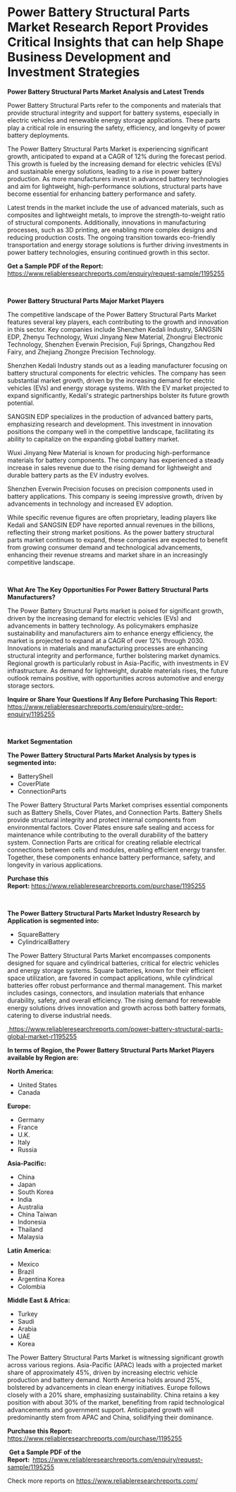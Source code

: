 <p><h1>Power Battery Structural Parts Market Research Report Provides Critical Insights that can help Shape Business Development and Investment Strategies</h1></p><p><strong>Power Battery Structural Parts Market Analysis and Latest Trends</strong></p>
<p><p>Power Battery Structural Parts refer to the components and materials that provide structural integrity and support for battery systems, especially in electric vehicles and renewable energy storage applications. These parts play a critical role in ensuring the safety, efficiency, and longevity of power battery deployments.</p><p>The Power Battery Structural Parts Market is experiencing significant growth, anticipated to expand at a CAGR of 12% during the forecast period. This growth is fueled by the increasing demand for electric vehicles (EVs) and sustainable energy solutions, leading to a rise in power battery production. As more manufacturers invest in advanced battery technologies and aim for lightweight, high-performance solutions, structural parts have become essential for enhancing battery performance and safety.</p><p>Latest trends in the market include the use of advanced materials, such as composites and lightweight metals, to improve the strength-to-weight ratio of structural components. Additionally, innovations in manufacturing processes, such as 3D printing, are enabling more complex designs and reducing production costs. The ongoing transition towards eco-friendly transportation and energy storage solutions is further driving investments in power battery technologies, ensuring continued growth in this sector.</p></p>
<p><strong>Get a Sample PDF of the Report:&nbsp;</strong> <a href="https://www.reliableresearchreports.com/enquiry/request-sample/1195255?utm_campaign=3031&utm_medium=2&utm_source=Github&utm_content=ia&utm_term=22032025&utm_id=power-battery-structural-parts">https://www.reliableresearchreports.com/enquiry/request-sample/1195255</a></p>
<p>&nbsp;</p>
<p><strong>Power Battery Structural Parts Major Market Players</strong></p>
<p><p>The competitive landscape of the Power Battery Structural Parts Market features several key players, each contributing to the growth and innovation in this sector. Key companies include Shenzhen Kedali Industry, SANGSIN EDP, Zhenyu Technology, Wuxi Jinyang New Material, Zhongrui Electronic Technology, Shenzhen Everwin Precision, Fuji Springs, Changzhou Red Fairy, and Zhejiang Zhongze Precision Technology.</p><p>Shenzhen Kedali Industry stands out as a leading manufacturer focusing on battery structural components for electric vehicles. The company has seen substantial market growth, driven by the increasing demand for electric vehicles (EVs) and energy storage systems. With the EV market projected to expand significantly, Kedali's strategic partnerships bolster its future growth potential.</p><p>SANGSIN EDP specializes in the production of advanced battery parts, emphasizing research and development. This investment in innovation positions the company well in the competitive landscape, facilitating its ability to capitalize on the expanding global battery market.</p><p>Wuxi Jinyang New Material is known for producing high-performance materials for battery components. The company has experienced a steady increase in sales revenue due to the rising demand for lightweight and durable battery parts as the EV industry evolves.</p><p>Shenzhen Everwin Precision focuses on precision components used in battery applications. This company is seeing impressive growth, driven by advancements in technology and increased EV adoption.</p><p>While specific revenue figures are often proprietary, leading players like Kedali and SANGSIN EDP have reported annual revenues in the billions, reflecting their strong market positions. As the power battery structural parts market continues to expand, these companies are expected to benefit from growing consumer demand and technological advancements, enhancing their revenue streams and market share in an increasingly competitive landscape.</p></p>
<p>&nbsp;</p>
<p><strong>What Are The Key Opportunities For Power Battery Structural Parts Manufacturers?</strong></p>
<p><p>The Power Battery Structural Parts market is poised for significant growth, driven by the increasing demand for electric vehicles (EVs) and advancements in battery technology. As policymakers emphasize sustainability and manufacturers aim to enhance energy efficiency, the market is projected to expand at a CAGR of over 12% through 2030. Innovations in materials and manufacturing processes are enhancing structural integrity and performance, further bolstering market dynamics. Regional growth is particularly robust in Asia-Pacific, with investments in EV infrastructure. As demand for lightweight, durable materials rises, the future outlook remains positive, with opportunities across automotive and energy storage sectors.</p></p>
<p><strong>Inquire or Share Your Questions If Any Before Purchasing This Report:</strong> <a href="https://www.reliableresearchreports.com/enquiry/pre-order-enquiry/1195255?utm_campaign=3031&utm_medium=2&utm_source=Github&utm_content=ia&utm_term=22032025&utm_id=power-battery-structural-parts">https://www.reliableresearchreports.com/enquiry/pre-order-enquiry/1195255</a></p>
<p>&nbsp;</p>
<p><strong>Market Segmentation</strong></p>
<p><strong>The Power Battery Structural Parts Market Analysis by types is segmented into:</strong></p>
<p><ul><li>BatteryShell</li><li>CoverPlate</li><li>ConnectionParts</li></ul></p>
<p><p>The Power Battery Structural Parts Market comprises essential components such as Battery Shells, Cover Plates, and Connection Parts. Battery Shells provide structural integrity and protect internal components from environmental factors. Cover Plates ensure safe sealing and access for maintenance while contributing to the overall durability of the battery system. Connection Parts are critical for creating reliable electrical connections between cells and modules, enabling efficient energy transfer. Together, these components enhance battery performance, safety, and longevity in various applications.</p></p>
<p><strong>Purchase this Report:&nbsp;</strong><a href="https://www.reliableresearchreports.com/purchase/1195255?utm_campaign=3031&utm_medium=2&utm_source=Github&utm_content=ia&utm_term=22032025&utm_id=power-battery-structural-parts">https://www.reliableresearchreports.com/purchase/1195255</a></p>
<p>&nbsp;</p>
<p><strong>The Power Battery Structural Parts Market Industry Research by Application is segmented into:</strong></p>
<p><ul><li>SquareBattery</li><li>CylindricalBattery</li></ul></p>
<p><p>The Power Battery Structural Parts Market encompasses components designed for square and cylindrical batteries, critical for electric vehicles and energy storage systems. Square batteries, known for their efficient space utilization, are favored in compact applications, while cylindrical batteries offer robust performance and thermal management. This market includes casings, connectors, and insulation materials that enhance durability, safety, and overall efficiency. The rising demand for renewable energy solutions drives innovation and growth across both battery formats, catering to diverse industrial needs.</p></p>
<p><a href="https://www.reliableresearchreports.com/power-battery-structural-parts-global-market-r1195255?utm_campaign=3031&utm_medium=2&utm_source=Github&utm_content=ia&utm_term=22032025&utm_id=power-battery-structural-parts">&nbsp;https://www.reliableresearchreports.com/power-battery-structural-parts-global-market-r1195255</a></p>
<p><strong>In terms of Region, the Power Battery Structural Parts Market Players available by Region are:</strong></p>
<p>
    <p> <strong> North America: </strong>
        <ul>
            <li>United States</li>
            <li>Canada</li>
        </ul>
        </p> 
    <p> <strong> Europe: </strong>
        <ul>
            <li>Germany</li>
            <li>France</li>
            <li>U.K.</li>
            <li>Italy</li>
            <li>Russia</li>
        </ul>
        </p> 
    <p> <strong> Asia-Pacific: </strong>
        <ul>
            <li>China</li>
            <li>Japan</li>
            <li>South Korea</li>
            <li>India</li>
            <li>Australia</li>
            <li>China Taiwan</li>
            <li>Indonesia</li>
            <li>Thailand</li>
            <li>Malaysia</li>
        </ul>
        </p> 
    <p> <strong> Latin America: </strong>
        <ul>
            <li>Mexico</li>
            <li>Brazil</li>
            <li>Argentina Korea</li>
            <li>Colombia</li>
        </ul>
        </p> 
    <p> <strong> Middle East & Africa: </strong>
        <ul>
            <li>Turkey</li>
            <li>Saudi</li>
            <li>Arabia</li>
            <li>UAE</li>
            <li>Korea</li>
        </ul>
    </p>
    </p>
<p><p>The Power Battery Structural Parts Market is witnessing significant growth across various regions. Asia-Pacific (APAC) leads with a projected market share of approximately 45%, driven by increasing electric vehicle production and battery demand. North America holds around 25%, bolstered by advancements in clean energy initiatives. Europe follows closely with a 20% share, emphasizing sustainability. China retains a key position with about 30% of the market, benefiting from rapid technological advancements and government support. Anticipated growth will predominantly stem from APAC and China, solidifying their dominance.</p></p>
<p><strong>Purchase this Report: </strong><a href="https://www.reliableresearchreports.com/purchase/1195255?utm_campaign=3031&utm_medium=2&utm_source=Github&utm_content=ia&utm_term=22032025&utm_id=power-battery-structural-parts">https://www.reliableresearchreports.com/purchase/1195255</a></p>
<p>&nbsp;<strong>Get a Sample PDF of the Report:&nbsp;&nbsp;</strong><a href="https://www.reliableresearchreports.com/enquiry/request-sample/1195255?utm_campaign=3031&utm_medium=2&utm_source=Github&utm_content=ia&utm_term=22032025&utm_id=power-battery-structural-parts">https://www.reliableresearchreports.com/enquiry/request-sample/1195255</a></p>
<p><strong></strong></p>
<p>Check more reports on <a href="https://www.reliableresearchreports.com/?utm_campaign=3031&utm_medium=2&utm_source=Github&utm_content=ia&utm_term=22032025&utm_id=power-battery-structural-parts">https://www.reliableresearchreports.com/</a></p>